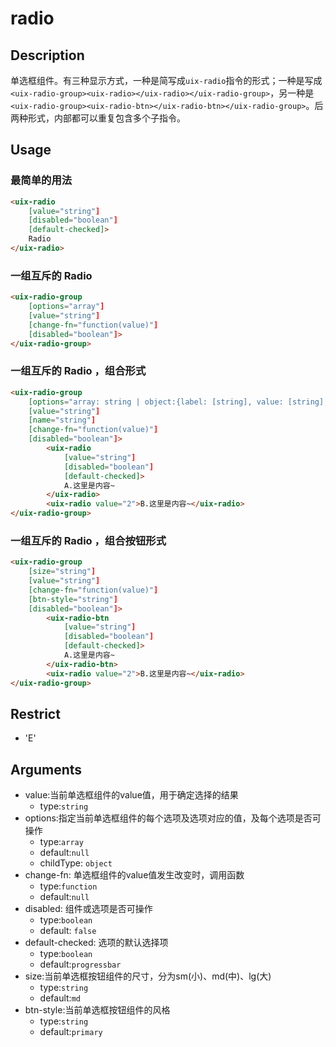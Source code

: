 # radio

## Description

单选框组件。有三种显示方式，一种是简写成`uix-radio`指令的形式；一种是写成`<uix-radio-group><uix-radio></uix-radio></uix-radio-group>`，另一种是`<uix-radio-group><uix-radio-btn></uix-radio-btn></uix-radio-group>`。后两种形式，内部都可以重复包含多个子指令。

## Usage

### 最简单的用法

``` html
<uix-radio
    [value="string"]
    [disabled="boolean"]
    [default-checked]>
    Radio
</uix-radio>
```

### 一组互斥的 Radio

``` html
<uix-radio-group
    [options="array"]
    [value="string"]
    [change-fn="function(value)"]
    [disabled="boolean"]>
</uix-radio-group>
```

### 一组互斥的 Radio ，组合形式

``` html
<uix-radio-group
    [options="array: string | object:{label: [string], value: [string], disabled: [boolean]}"]
    [value="string"]
    [name="string"]
    [change-fn="function(value)"]
    [disabled="boolean"]>
        <uix-radio
            [value="string"]
            [disabled="boolean"]
            [default-checked]>
            A.这里是内容~
        </uix-radio>
        <uix-radio value="2">B.这里是内容~</uix-radio>
</uix-radio-group>
```

### 一组互斥的 Radio ，组合按钮形式

``` html
<uix-radio-group
    [size="string"]
    [value="string"]
    [change-fn="function(value)"]
    [btn-style="string"]
    [disabled="boolean"]>
        <uix-radio-btn
            [value="string"]
            [disabled="boolean"]
            [default-checked]>
            A.这里是内容~
        </uix-radio-btn>
        <uix-radio value="2">B.这里是内容~</uix-radio>
</uix-radio-group>
```

## Restrict

- 'E'

## Arguments

- value:当前单选框组件的value值，用于确定选择的结果
    - type:`string`
- options:指定当前单选框组件的每个选项及选项对应的值，及每个选项是否可操作
    - type:`array`
    - default:`null`
    - childType: `object`
- change-fn: 单选框组件的value值发生改变时，调用函数
    - type:`function`
    - default:`null`
- disabled: 组件或选项是否可操作
    - type:`boolean`
    - default: `false`
- default-checked: 选项的默认选择项
    - type:`boolean`
    - default:`progressbar`
- size:当前单选框按钮组件的尺寸，分为sm(小)、md(中)、lg(大)
    - type:`string`
    - default:`md`
- btn-style:当前单选框按钮组件的风格
    - type:`string`
    - default:`primary`
    
